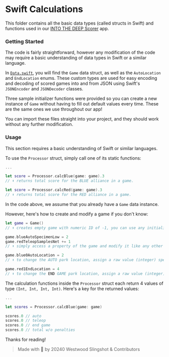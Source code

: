 # Swift Calculations

This folder contains all the basic data types (called structs in Swift) and functions used in our [INTO THE DEEP Scorer](https://ftcscoring.app) app.

### Getting Started

The code is fairly straightforward, however any modification of the code may require a basic understanding of data types in Swift or a similar language.

In [`Data.swift`](./Data.swift), you will find the `Game` data struct, as well as the `AutoLocation` and `EndLocation` enums. These custom types are used for easy encoding and decoding of scored games into and from JSON using Swift's `JSONEncoder` and `JSONDecoder` classes.

Three sample initializer functions were provided so you can create a new instance of `Game` without having to fill out default values every time. These are the same ones we use throughout our app!

You can import these files straight into your project, and they should work without any further modification.

### Usage

This section requires a basic understanding of Swift or similar languages.

To use the `Processor` struct, simply call one of its static functions:

```swift
...

let score = Processor.calcBlue(game: game).3 
// ⬆️ returns total score for the BLUE alliance in a game.

let score = Processor.calcRed(game: game).3 
// ⬆️ returns total score for the RED alliance in a game.
```

In the code above, we assume that you already have a `Game` data instance.

However, here's how to create and modify a game if you don't know:

```swift
let game = Game()
// ⬆️ creates empty game with numeric ID of -1, you can use any initializer or make your own.

game.blueAutoSpecimenLow = 2
game.redTeleopSamplesNet += 1
// ⬆️ simply access a property of the game and modify it like any other variable.

game.blue0AutoLocation = 2
// ⬆️ to change the AUTO park location, assign a raw value (integer) specified in Data.swift; in this example, it is set to the ascent zone.

game.red1EndLocation = 4
// ⬆️ to change the END GAME park location, assign a raw value (integer) specified in Data.swift; in this example, it is set to the high rung.
```

The calculation functions inside the `Processor` struct each return 4 values of type `(Int, Int, Int, Int)`. Here's a key for the returned values:

```swift
...

let scores = Processor.calcBlue(game: game)

scores.0 // auto
scores.0 // teleop
scores.0 // end game
scores.0 // total w/o penalties
```


Thanks for reading!
> Made with 💜 by 20240 Westwood Slingshot & Contributors
